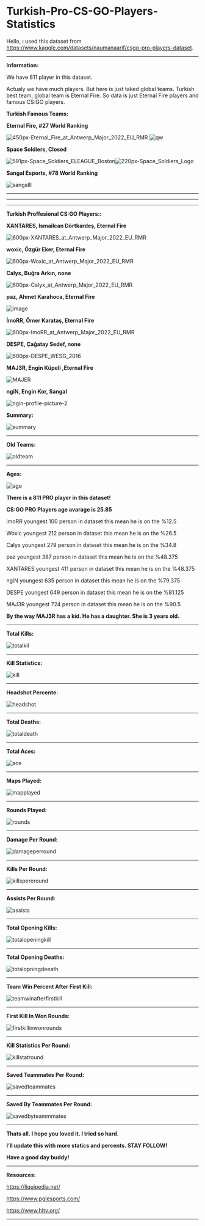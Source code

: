 # Turkish-Pro-CS-GO-Players-Statistics
Hello, ı used this dataset from https://www.kaggle.com/datasets/naumanaarif/csgo-pro-players-dataset.

--------------------------------------------------------------------------------------------------------------------------------------------------------------------

**Information:**

We have 811 player in this dataset. 

Actualy we have much players. But here is just taked global teams. Turkish best team, global team is Eternal Fire. So data is just Eternal Fire players and famous CS:GO players.

**Turkish Famous Teams:**

**Eternal Fire, #27 World Ranking**

![450px-Eternal_Fire_at_Antwerp_Major_2022_EU_RMR](https://user-images.githubusercontent.com/83331577/184474859-fac10c49-6e2d-402d-a2b9-a2b4024ec456.jpg)
![qw](https://user-images.githubusercontent.com/83331577/184373487-fb1a2777-38d8-4bc5-a01d-168318b58f74.PNG) 


**Space Soldiers, Closed**


![591px-Space_Soldiers_ELEAGUE_Boston](https://user-images.githubusercontent.com/83331577/184474825-e2dca063-3bc5-454d-9592-b39ccc8379f1.jpg)![220px-Space_Soldiers_Logo](https://user-images.githubusercontent.com/83331577/184474943-03be29d2-6283-4965-987a-feb949d57a48.jpg)

**Sangal Esports, #78 World Ranking**

![sangalll](https://user-images.githubusercontent.com/83331577/184475243-8b6676f1-39c7-4d35-88d1-7547b4e3b72c.PNG)

--------------------------------------------------------------------------------------------------------------------------------------------------------------------
--------------------------------------------------------------------------------------------------------------------------------------------------------------------
--------------------------------------------------------------------------------------------------------------------------------------------------------------------

**Turkish Proffesional CS:GO Players::**

**XANTARES,	 Ismailcan Dörtkardeş, Eternal Fire**

![600px-XANTARES_at_Antwerp_Major_2022_EU_RMR](https://user-images.githubusercontent.com/83331577/184378893-3cffc781-c42e-4885-94e4-6ce01c2286ea.jpg)

**woxic,     Özgür Eker,  Eternal Fire**

![600px-Woxic_at_Antwerp_Major_2022_EU_RMR](https://user-images.githubusercontent.com/83331577/184378655-729b88ec-d148-494f-9ee6-d61ae305005e.jpg)


**Calyx,	   Buğra Arkın,  none**   

![600px-Calyx_at_Antwerp_Major_2022_EU_RMR](https://user-images.githubusercontent.com/83331577/184379131-20ea1015-7939-424e-b445-d0df2dc0a8cb.jpg)

**paz,	     Ahmet Karahoca, Eternal Fire**

![image](https://user-images.githubusercontent.com/83331577/184379632-6aa19ecc-73ec-4839-8507-e2b10355c9be.png)


**İmoRR,	   Ömer Karataş, Eternal Fire**

![600px-ImoRR_at_Antwerp_Major_2022_EU_RMR](https://user-images.githubusercontent.com/83331577/184379899-7ee0cc12-a373-4a85-a4c0-80fd396e9954.jpg)

**DESPE,	   Çağatay Sedef,  none**

![600px-DESPE_WESG_2016](https://user-images.githubusercontent.com/83331577/184380051-0c7d4659-fb50-4741-9f8f-eb99670e491d.jpg)

**MAJ3R,	   Engin Küpeli ,Eternal Fire**

![MAJER](https://user-images.githubusercontent.com/83331577/184380383-fa7e42b2-9986-4dfc-97f7-5e009d563450.PNG)

**ngiN,      Engin Kor,  Sangal**

![ngin-profile-picture-2](https://user-images.githubusercontent.com/83331577/184380455-5a832f5b-566b-4ddc-aa98-604e4d899791.jpg)

**Summary:**

![summary](https://user-images.githubusercontent.com/83331577/184387665-3e61fc3f-fb72-4347-8600-6f6204365132.PNG)

--------------------------------------------------------------------------------------------------------------------------------------------------------------------

**Old Teams:**

![oldteam](https://user-images.githubusercontent.com/83331577/184387457-205bc560-0857-403f-9fde-1d6c83b06652.PNG)

--------------------------------------------------------------------------------------------------------------------------------------------------------------------

**Ages:**

![age](https://user-images.githubusercontent.com/83331577/184385316-e8dde036-ded8-4526-acfd-d0640703ace9.PNG)

**There is a 811 PRO player in this dataset!**

**CS:GO PRO Players age avarage is 25.85**

imoRR youngest 100 person in dataset this mean he is on the %12.5

Woxic youngest 212 person in dataset this mean he is on the %26.5

Calyx youngest 279 person in dataset this mean he is on the %34.8

paz youngest 387 person in dataset this mean he is on the %48.375

XANTARES youngest 411 person in dataset this mean he is on the %48.375

ngiN youngest 635 person in dataset this mean he is on the %79.375

DESPE youngest 649 person in dataset this mean he is on the %81.125

MAJ3R	 youngest 724 person in dataset this mean he is on the %90.5

**By the way MAJ3R has a kid. He has a daughter. She is 3 years old.**

--------------------------------------------------------------------------------------------------------------------------------------------------------------------

**Total Kills:**


![totalkil](https://user-images.githubusercontent.com/83331577/184385295-6fa9b802-4880-427f-927d-33fa4a3e3678.PNG)


---------------------------------------------------------------------------------------------------------------------------------------------------------------------

**Kill Statistics:**

![kill](https://user-images.githubusercontent.com/83331577/184385974-bb95228e-2be2-4fa3-9668-b14a12c72011.PNG)

---------------------------------------------------------------------------------------------------------------------------------------------------------------------

**Headshot Percente:**

![headshot](https://user-images.githubusercontent.com/83331577/184386682-e5784e09-8fb5-437e-91bb-8abeaa16cef9.PNG)

---------------------------------------------------------------------------------------------------------------------------------------------------------------------

**Total Deaths:**

![totaldeath](https://user-images.githubusercontent.com/83331577/184386313-64c66954-9918-492e-bc04-66142441c211.PNG)

---------------------------------------------------------------------------------------------------------------------------------------------------------------------

**Total Aces:**

![ace](https://user-images.githubusercontent.com/83331577/184384951-51b2fbd0-5a35-42b1-9ea7-c439b69753db.PNG)

-----------------------------------------------------------------------------------------------------------------------------------------------------------------

**Maps Played:**

![mapplayed](https://user-images.githubusercontent.com/83331577/184473167-f5a04470-ddd0-4455-937a-890d5e98aaeb.PNG)

---------------------------------------------------------------------------------------------------------------------------------------------------------------------

**Rounds Played:**

![rounds](https://user-images.githubusercontent.com/83331577/184473251-5f8f769e-8bae-4ea5-a0b2-3ec76d81f3d8.PNG)

---------------------------------------------------------------------------------------------------------------------------------------------------------------------

**Damage Per Round:**

![damageperround](https://user-images.githubusercontent.com/83331577/184473321-d770b2bf-aed4-4fbb-8f18-2bde4335b0cf.PNG)

---------------------------------------------------------------------------------------------------------------------------------------------------------------------

**Kills Per Round:**

![killspereround](https://user-images.githubusercontent.com/83331577/184473378-33854f22-a4ab-437c-a04d-19f2079ed9bd.PNG)

---------------------------------------------------------------------------------------------------------------------------------------------------------------------

**Assists Per Round:**

![assists](https://user-images.githubusercontent.com/83331577/184473435-a2de8c81-1e53-4aa9-acbd-92d6581c0007.PNG)

---------------------------------------------------------------------------------------------------------------------------------------------------------------------

**Total Opening Kills:**

![totalopeningkill](https://user-images.githubusercontent.com/83331577/184473504-204fbd4d-ec60-4f1e-9d05-46e268e1087c.PNG)

---------------------------------------------------------------------------------------------------------------------------------------------------------------------

**Total Opening Deaths:**

![totalopningdeeath](https://user-images.githubusercontent.com/83331577/184473535-129af653-eb83-4f82-a9cb-c1c8b736f0b8.PNG)

---------------------------------------------------------------------------------------------------------------------------------------------------------------------

**Team Win Percent After First Kill:**

![teamwinafterfirstkill](https://user-images.githubusercontent.com/83331577/184473713-a9b715e3-a736-4b57-860a-1f88f1a400c0.PNG)

---------------------------------------------------------------------------------------------------------------------------------------------------------------------

**First Kill In Won Rounds:**

![firstkillinwonrounds](https://user-images.githubusercontent.com/83331577/184473772-ded2d276-4227-40dd-9c16-87fd33b3d67b.PNG)

---------------------------------------------------------------------------------------------------------------------------------------------------------------------

**Kill Statistics Per Round:**

![killstatround](https://user-images.githubusercontent.com/83331577/184474096-e7c2ffcd-9243-4c38-95ce-d65f0bba871b.PNG)

---------------------------------------------------------------------------------------------------------------------------------------------------------------------

**Saved Teammates Per Round:**

![savedteammates](https://user-images.githubusercontent.com/83331577/184474110-ea9386f5-1939-49d0-8451-be4ed96a6fe9.PNG)

---------------------------------------------------------------------------------------------------------------------------------------------------------------------

**Saved By Teammates Per Round:**

![savedbyteammmates](https://user-images.githubusercontent.com/83331577/184474147-af356bad-105c-4766-b00e-d89f6b3c7744.PNG)

---------------------------------------------------------------------------------------------------------------------------------------------------------------------

**Thats all. I hope you loved it. I tried so hard.**

**I'll update this with more statics and percents. STAY FOLLOW!**

**Have a good day buddy!**



---------------------------------------------------------------------------------------------------------------------------------------------------------------------

**Resources:**

https://liquipedia.net/

https://www.pglesports.com/

https://www.hltv.org/

---------------------------------------------------------------------------------------------------------------------------------------------------------------------
